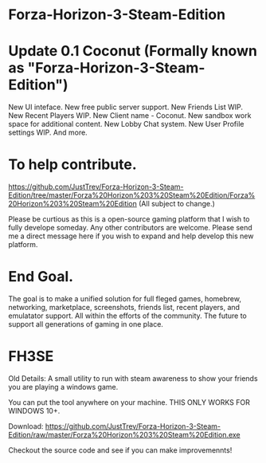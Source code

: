 # Forza-Horizon-3-Steam-Edition

# Update 0.1 Coconut  (Formally known as "Forza-Horizon-3-Steam-Edition")
New UI inteface.
New free public server support.
New Friends List WIP.
New Recent Players WIP.
New Client name - Coconut.
New sandbox work space for additional content.
New Lobby Chat system.
New User Profile settings WIP.
And more.

# To help contribute.
https://github.com/JustTrev/Forza-Horizon-3-Steam-Edition/tree/master/Forza%20Horizon%203%20Steam%20Edition/Forza%20Horizon%203%20Steam%20Edition
(All subject to change.)

Please be curtious as this is a open-source gaming platform that I wish to fully develope someday. Any other contributors are welcome.  Please send me a direct message here if you wish to expand and help develop this new platform.

# End Goal.
 
The goal is to make a unified solution for full fleged games, homebrew, networking, marketplace, screenshots, friends list, recent players, and emulatator support. All within the efforts of the community.  The future to support all generations of gaming in one place.


# FH3SE
Old Details:
A small utility to run with steam awareness to show your friends you are playing a windows game.

You can put the tool anywhere on your machine. THIS ONLY WORKS FOR WINDOWS 10+. 

Download: https://github.com/JustTrev/Forza-Horizon-3-Steam-Edition/raw/master/Forza%20Horizon%203%20Steam%20Edition.exe

Checkout the source code and see if you can make improvemennts!


